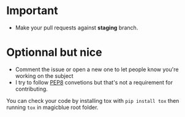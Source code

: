 # Important
- Make your pull requests against **staging** branch.

# Optionnal but nice
- Comment the issue or open a new one to let people know you're working on the subject
- I try to follow [PEP8](https://www.python.org/dev/peps/pep-0008/) convetions but that's not a requirement for contributing.

You can check your code by installing tox with `pip install tox` then running `tox` in magicblue root folder.

